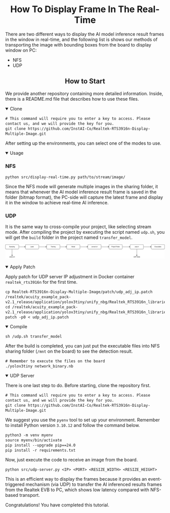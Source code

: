 # <div align="center">How To Display Frame In The Real-Time</div>

There are two different ways to display the AI model inference result frames in the window in real-time, and the following list is shows our methods of transporting the image with bounding boxes from the board to display window on PC:

- NFS
- UDP

## <div align="center">How to Start</div>

We provide another repository containing more detailed information. Inside, there is a README.md file that describes how to use these files.

<details open>
<summary>Clone</summary>

```shell
# This command will require you to enter a key to access. Please contact us, and we will provide the key for you.
git clone https://github.com/InstAI-Co/Realtek-RTS3916n-Display-Multiple-Image.git
```

After setting up the environments, you can select one of the modes to use.

</details>

<details open>
<summary>Usage</summary>

### NFS

```shell
python src/display-real-time.py path/to/stream/image/
```

Since the NFS mode will generate multiple images in the sharing folder, it means that whenever the AI model inference result frame is saved in the folder (bitmap format), the PC-side will capture the latest frame and display it in the window to achieve real-time AI inference.

### UDP

It is the same way to cross-compile your project, like selecting stream mode. After compiling the project by executing the script named `udp.sh`, you will get the `build` folder in the project named `transfer_model`.

![](../img/udp-pipeline.png)

<details open>
<summary>Apply Patch</summary>

Apply patch for UDP server IP adjustment in Docker container `realtek_rts3916n` for the first time.

```shell
cp Realtek-RTS3916n-Display-Multiple-Image/patch/udp_adj_ip.patch /realtek/acuity_example_pack-v2.1_release/application/yolov3tiny/unify_nbg/Realtek_RTS3916n_libraries/UDP_Client/
cd /realtek/acuity_example_pack-v2.1_release/application/yolov3tiny/unify_nbg/Realtek_RTS3916n_libraries/UDP_Client/
patch -p0 < udp_adj_ip.patch
```

<details open>
<summary>Compile</summary>

```shell
sh /udp.sh transfer_model
```

After the build is completed, you can just put the executable files into NFS sharing folder (`/mnt` on the board) to see the detection result.

```shell
# Remember to execute the files on the board
./yolov3tiny network_binary.nb
```

</details>

<details open>
<summary>UDP Server</summary>

There is one last step to do. Before starting, clone the repository first.

```shell
# This command will require you to enter a key to access. Please contact us, and we will provide the key for you.
git clone https://github.com/InstAI-Co/Realtek-RTS3916n-Display-Multiple-Image.git
```

We suggest you use the `pyenv` tool to set up your environment. Remember to install Python version `3.10.12` and follow the command below.

```shell
python3 -m venv myenv
source myenv/bin/activate
pip install --upgrade pip==24.0
pip install -r requirements.txt 
```

Now, just execute the code to receive an image from the board.

```shell
python src/udp-server.py <IP> <PORT> <RESIZE_WIDTH> <RESIZE_HEIGHT>
```

This is an efficient way to display the frames because it provides an event-triggered mechanism (via UDP) to  transfer the AI inferenced results frames from the Realtek EVB to PC, which shows low latency compared with NFS-based transport.

</details>

Congratulations! You have completed this tutorial.
